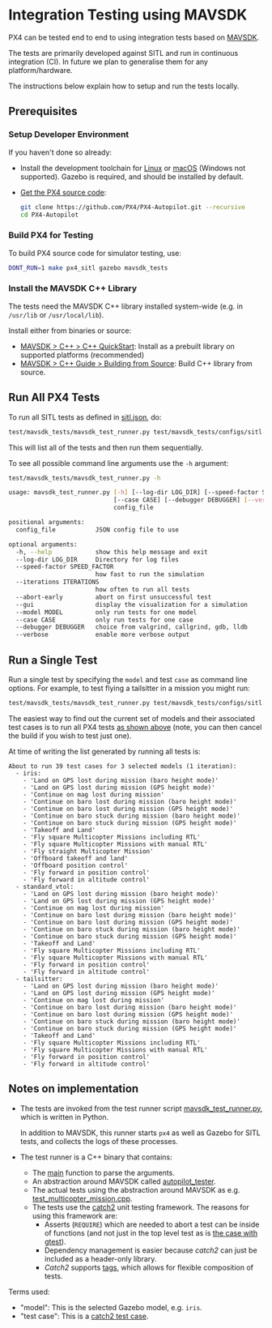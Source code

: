 # Integration Testing using MAVSDK

PX4 can be tested end to end to using integration tests based on [MAVSDK](https://mavsdk.mavlink.io).

The tests are primarily developed against SITL and run in continuous integration (CI).
In future we plan to generalise them for any platform/hardware.

The instructions below explain how to setup and run the tests locally.

## Prerequisites

### Setup Developer Environment

If you haven't done so already:
- Install the development toolchain for [Linux](../dev_setup/dev_env_linux_ubuntu.md) or [macOS](../dev_setup/dev_env_mac.md) (Windows not supported).
  Gazebo is required, and should be installed by default.
- [Get the PX4 source code](../dev_setup/building_px4.md#download-the-px4-source-code):

  ```sh
  git clone https://github.com/PX4/PX4-Autopilot.git --recursive
  cd PX4-Autopilot
  ```


### Build PX4 for Testing

To build PX4 source code for simulator testing, use:

```sh
DONT_RUN=1 make px4_sitl gazebo mavsdk_tests
```

### Install the MAVSDK C++ Library

The tests need the MAVSDK C++ library installed system-wide (e.g. in `/usr/lib` or `/usr/local/lib`).

Install either from binaries or source:
- [MAVSDK > C++ > C++ QuickStart](https://mavsdk.mavlink.io/main/en/cpp/quickstart.html): Install as a prebuilt library on supported platforms (recommended)
- [MAVSDK > C++ Guide > Building from Source](https://mavsdk.mavlink.io/main/en/cpp/guide/build.html): Build  C++ library from source.

## Run All PX4 Tests

To run all SITL tests as defined in [sitl.json](https://github.com/PX4/PX4-Autopilot/blob/main/test/mavsdk_tests/configs/sitl.json), do:

```sh
test/mavsdk_tests/mavsdk_test_runner.py test/mavsdk_tests/configs/sitl.json --speed-factor 10
```

This will list all of the tests and then run them sequentially.


To see all possible command line arguments use the `-h` argument:

```sh
test/mavsdk_tests/mavsdk_test_runner.py -h

usage: mavsdk_test_runner.py [-h] [--log-dir LOG_DIR] [--speed-factor SPEED_FACTOR] [--iterations ITERATIONS] [--abort-early] [--gui] [--model MODEL]
                             [--case CASE] [--debugger DEBUGGER] [--verbose]
                             config_file

positional arguments:
  config_file           JSON config file to use

optional arguments:
  -h, --help            show this help message and exit
  --log-dir LOG_DIR     Directory for log files
  --speed-factor SPEED_FACTOR
                        how fast to run the simulation
  --iterations ITERATIONS
                        how often to run all tests
  --abort-early         abort on first unsuccessful test
  --gui                 display the visualization for a simulation
  --model MODEL         only run tests for one model
  --case CASE           only run tests for one case
  --debugger DEBUGGER   choice from valgrind, callgrind, gdb, lldb
  --verbose             enable more verbose output
```

## Run a Single Test

Run a single test by specifying the `model` and test `case` as command line options.
For example, to test flying a tailsitter in a mission you might run:

```bash
test/mavsdk_tests/mavsdk_test_runner.py test/mavsdk_tests/configs/sitl.json --speed-factor 10 --model tailsitter --case 'Fly VTOL mission'
```

The easiest way to find out the current set of models and their associated test cases is to run all PX4 tests [as shown above](#run-all-px4-tests) (note, you can then cancel the build if you wish to test just one).

At time of writing the list generated by running all tests is:
```
About to run 39 test cases for 3 selected models (1 iteration):
  - iris:
    - 'Land on GPS lost during mission (baro height mode)'
    - 'Land on GPS lost during mission (GPS height mode)'
    - 'Continue on mag lost during mission'
    - 'Continue on baro lost during mission (baro height mode)'
    - 'Continue on baro lost during mission (GPS height mode)'
    - 'Continue on baro stuck during mission (baro height mode)'
    - 'Continue on baro stuck during mission (GPS height mode)'
    - 'Takeoff and Land'
    - 'Fly square Multicopter Missions including RTL'
    - 'Fly square Multicopter Missions with manual RTL'
    - 'Fly straight Multicopter Mission'
    - 'Offboard takeoff and land'
    - 'Offboard position control'
    - 'Fly forward in position control'
    - 'Fly forward in altitude control'
  - standard_vtol:
    - 'Land on GPS lost during mission (baro height mode)'
    - 'Land on GPS lost during mission (GPS height mode)'
    - 'Continue on mag lost during mission'
    - 'Continue on baro lost during mission (baro height mode)'
    - 'Continue on baro lost during mission (GPS height mode)'
    - 'Continue on baro stuck during mission (baro height mode)'
    - 'Continue on baro stuck during mission (GPS height mode)'
    - 'Takeoff and Land'
    - 'Fly square Multicopter Missions including RTL'
    - 'Fly square Multicopter Missions with manual RTL'
    - 'Fly forward in position control'
    - 'Fly forward in altitude control'
  - tailsitter:
    - 'Land on GPS lost during mission (baro height mode)'
    - 'Land on GPS lost during mission (GPS height mode)'
    - 'Continue on mag lost during mission'
    - 'Continue on baro lost during mission (baro height mode)'
    - 'Continue on baro lost during mission (GPS height mode)'
    - 'Continue on baro stuck during mission (baro height mode)'
    - 'Continue on baro stuck during mission (GPS height mode)'
    - 'Takeoff and Land'
    - 'Fly square Multicopter Missions including RTL'
    - 'Fly square Multicopter Missions with manual RTL'
    - 'Fly forward in position control'
    - 'Fly forward in altitude control'
```


## Notes on implementation

- The tests are invoked from the test runner script [mavsdk_test_runner.py](https://github.com/PX4/PX4-Autopilot/blob/main/test/mavsdk_tests/mavsdk_test_runner.py), which is written in Python.

  In addition to MAVSDK, this runner starts `px4` as well as Gazebo for SITL tests, and collects the logs of these processes.
- The test runner is a C++ binary that contains:
  - The [main](https://github.com/PX4/PX4-Autopilot/blob/main/test/mavsdk_tests/test_main.cpp) function to parse the arguments.
  - An abstraction around MAVSDK called [autopilot_tester](https://github.com/PX4/PX4-Autopilot/blob/main/test/mavsdk_tests/autopilot_tester.h).
  - The actual tests using the abstraction around MAVSDK as e.g. [test_multicopter_mission.cpp](https://github.com/PX4/PX4-Autopilot/blob/main/test/mavsdk_tests/test_multicopter_mission.cpp).
  - The tests use the [catch2](https://github.com/catchorg/Catch2) unit testing framework.
    The reasons for using this framework are:
      - Asserts (`REQUIRE`) which are needed to abort a test can be inside of functions (and not just in the top level test as is [the case with gtest](https://github.com/google/googletest/blob/main/docs/advanced.md#assertion-placement)).
      - Dependency management is easier because *catch2* can just be included as a header-only library.
      - *Catch2* supports [tags](https://github.com/catchorg/Catch2/blob/devel/docs/test-cases-and-sections.md#tags), which allows for flexible composition of tests.


Terms used:
- "model": This is the selected Gazebo model, e.g. `iris`.
- "test case": This is a [catch2 test case](https://github.com/catchorg/Catch2/blob/master/docs/test-cases-and-sections.md).

